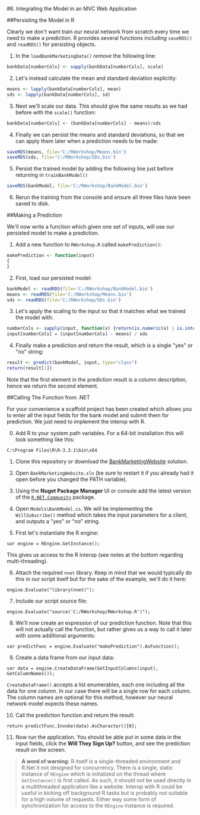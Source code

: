 #6. Integrating the Model in an MVC Web Application

##Persisting the Model in R

Clearly we don't want train our neural network from scratch every time we need to make a prediction. R provides several functions including `saveRDS()` and `readRDS()` for persisting objects.

1. In the `loadBankMarketingData()` _remove_ the following line:
  ```R
  bankData[numberCols] <- sapply(bankData[numberCols], scale)
  ```

2. Let's instead calculate the mean and standard deviation explicitly:
  ```R
  means <- lapply(bankData[numberCols], mean)
  sds <- lapply(bankData[numberCols], sd)
  ```
  
3. Next we'll scale our data. This should give the same results as we had before with the `scale()` function:
  ```R
  bankData[numberCols] <- (bankData[numberCols] - means)/sds
  ```
  
4. Finally we can persist the means and standard deviations, so that we can apply them later when a prediction needs to be made:
  ```R
  saveRDS(means, file='C:/RWorkshop/Means.bin')
  saveRDS(sds, file='C:/RWorkshop/SDs.bin')
  ```

5. Persist the trained model by adding the following line just before returning in `trainBankModel()`
  ```R
  saveRDS(bankModel, file='C:/RWorkshop/BankModel.bin')
  ```

6. Rerun the training from the console and ensure all three files have been saved to disk.


##Making a Prediction

We'll now write a function which given one set of inputs, will use our persisted model to make a prediction.

1. Add a new function to `RWorkshop.R` called `makePrediction()`:
  ```R
  makePrediction <- function(input)
  {
  }
  ```
 
2. First, load our persisted model:
  
  ```R
  bankModel <- readRDS(file='C:/RWorkshop/BankModel.bin')
  means <- readRDS(file='C:/RWorkshop/Means.bin')
  sds <- readRDS(file='C:/RWorkshop/SDs.bin')
  ```
  
3. Let's apply the scaling to the input so that it matches what we trained the model with:
  ```R
  numberCols <- sapply(input, function(x) {return(is.numeric(x) | is.integer(x))})
  input[numberCols] = (input[numberCols] - means) / sds
  ```

4. Finally make a prediction and return the result, which is a single "yes" or "no" string:
  ```R
  result <- predict(bankModel, input, type="class")
  return(result[1])
  ```
  
  Note that the first element in the prediction result is a column description, hence we return the second element.
  

##Calling The Function from .NET

For your convenience a scaffold project has been created which allows you to enter all the input fields for the bank model and submit them for prediction. We just need to implement the interop with R.

0. Add R to your system path variables. For a 64-bit installation this will look something like this:

  ```
  C:\Program Files\R\R-3.3.1\bin\x64
  ```

1. Clone this repository or download the [BankMarketingWebsite](BankMarketingWebsite) solution.

2. Open `BankMarketingWebsite.sln` (be sure to restart it if you already had it open before you changed the PATH variable).

3. Using the __Nuget Package Manager__ UI or console add the latest version of the [`R.NET.Community`](https://www.nuget.org/packages/R.NET.Community/) package.

4. Open `Models\BankModel.cs`. We will be implementing the `WillSubscribe()` method which takes the input parameters for a client, and outputs a "yes" or "no" string.

5. First let's instantiate the R engine:
  
  ```CSharp
  var engine = REngine.GetInstance();
  ```
  
  This gives us access to the R interop (see notes at the bottom regarding multi-threading).
  
6. Attach the required `nnet` library. Keep in mind that we would typically do this in our script itself but for the sake of the example, we'll do it here:

  ```CSharp
  engine.Evaluate("library(nnet)");
  ```

7. Include our script source file:

  ```CSharp
  engine.Evaluate("source('C:/RWorkshop/RWorkshop.R')");
  ```
  
8. We'll now create an expression of our prediction function. Note that this will not actually call the function, but rather gives us a way to call it later with some additional arguments:

  ```CSharp
  var predictFunc = engine.Evaluate("makePrediction").AsFunction();
  ```
  
9. Create a data frame from our input data:
  ```CSharp
  var data = engine.CreateDataFrame(GetInputColumns(input), GetColumnNames());
  ```
  
  `CreateDataFrame()` accepts a list enumerables, each one including all the data for one column. In our case there will be a single row for each column. The column names are optional for this method, however our neural network model expects these names.
  
10. Call the prediction function and return the result:
  ```CSharp
  return predictFunc.Invoke(data).AsCharacter()[0];
  ```

11. Now run the application. You should be able put in some data in the input fields, click the __Will They Sign Up?__ button, and see the prediction result on the screen.


> __A word of warning__: R itself is a single-threaded environment and R.Net it not designed for concurrency. There is a single, static instance of `REngine` which is initialized on the thread where `GetInstance()` is first called. As such, it should _not_ be used directly in a multithreaded application like a website.
Interop with R could be useful in kicking off background R tasks but is probably not suitable for a high volume of requests. Either way some form of synchronization for access to the `REngine` instance is required.
>

